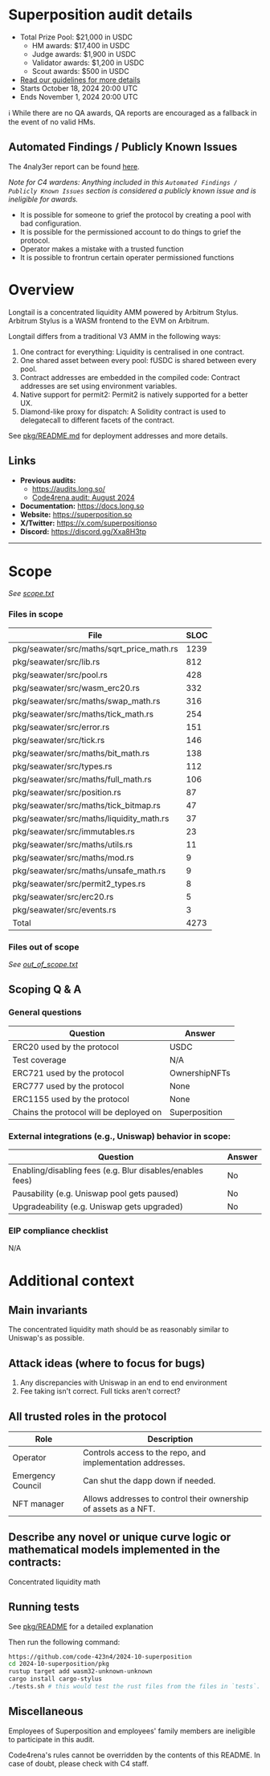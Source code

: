 # Superposition audit details
- Total Prize Pool: $21,000 in USDC
  - HM awards: $17,400 in USDC
  - Judge awards: $1,900 in USDC
  - Validator awards: $1,200 in USDC
  - Scout awards: $500 in USDC
- [Read our guidelines for more details](https://docs.code4rena.com/roles/wardens)
- Starts October 18, 2024 20:00 UTC
- Ends November 1, 2024 20:00 UTC

ℹ️ While there are no QA awards, QA reports are encouraged as a fallback in the event of no valid HMs. 

## Automated Findings / Publicly Known Issues

The 4naly3er report can be found [here](https://github.com/code-423n4/2024-10-superposition/blob/main/4naly3er-report.md).

_Note for C4 wardens: Anything included in this `Automated Findings / Publicly Known Issues` section is considered a publicly known issue and is ineligible for awards._

* It is possible for someone to grief the protocol by creating a pool with bad configuration.
* It is possible for the permissioned account to do things to grief the protocol.
* Operator makes a mistake with a trusted function
* It is possible to frontrun certain operater permissioned functions

# Overview


Longtail is a concentrated liquidity AMM powered by Arbitrum Stylus. Arbitrum Stylus is a WASM frontend to the EVM on Arbitrum.

Longtail differs from a traditional V3 AMM in the following ways:

1. One contract for everything: Liquidity is centralised in one contract.
2. One shared asset between every pool: fUSDC is shared between every pool.
3. Contract addresses are embedded in the compiled code: Contract addresses are set using environment variables.
4. Native support for permit2: Permit2 is natively supported for a better UX.
5. Diamond-like proxy for dispatch: A Solidity contract is used to delegatecall to different facets of the contract.

See [pkg/README.md](https://github.com/code-423n4/2024-10-superposition/blob/main/pkg/README.md) for deployment addresses and more details.

## Links

- **Previous audits:**  
  - https://audits.long.so/
  - [Code4rena audit: August 2024](https://code4rena.com/reports/2024-08-superposition)
- **Documentation:** https://docs.long.so
- **Website:** https://superposition.so
- **X/Twitter:** https://x.com/superpositionso
- **Discord:** https://discord.gg/Xxa8H3tp

---

# Scope

*See [scope.txt](https://github.com/code-423n4/2024-10-superposition/blob/main/scope.txt)*

### Files in scope


| File                                      | SLOC |
|-------------------------------------------|------|
| pkg/seawater/src/maths/sqrt_price_math.rs | 1239 |
| pkg/seawater/src/lib.rs                   | 812  |
| pkg/seawater/src/pool.rs                  | 428  |
| pkg/seawater/src/wasm_erc20.rs            | 332  |
| pkg/seawater/src/maths/swap_math.rs       | 316  |
| pkg/seawater/src/maths/tick_math.rs       | 254  |
| pkg/seawater/src/error.rs                 | 151  |
| pkg/seawater/src/tick.rs                  | 146  |
| pkg/seawater/src/maths/bit_math.rs        | 138  |
| pkg/seawater/src/types.rs                 | 112  |
| pkg/seawater/src/maths/full_math.rs       | 106  |
| pkg/seawater/src/position.rs              | 87   |
| pkg/seawater/src/maths/tick_bitmap.rs     | 47   |
| pkg/seawater/src/maths/liquidity_math.rs  | 37   |
| pkg/seawater/src/immutables.rs            | 23   |
| pkg/seawater/src/maths/utils.rs           | 11   |
| pkg/seawater/src/maths/mod.rs             | 9    |
| pkg/seawater/src/maths/unsafe_math.rs     | 9    |
| pkg/seawater/src/permit2_types.rs         | 8    |
| pkg/seawater/src/erc20.rs                 | 5    |
| pkg/seawater/src/events.rs                | 3    |
| Total                                     | 4273 |

### Files out of scope

*See [out_of_scope.txt](https://github.com/code-423n4/2024-10-superposition/blob/main/out_of_scope.txt)*


## Scoping Q &amp; A

### General questions


| Question                                | Answer                       |
| --------------------------------------- | ---------------------------- |
| ERC20 used by the protocol              |       USDC             |
| Test coverage                           |       N/A                          |
| ERC721 used  by the protocol            |            OwnershipNFTs              |
| ERC777 used by the protocol             |           None                |
| ERC1155 used by the protocol            |              None            |
| Chains the protocol will be deployed on | Superposition   |

### External integrations (e.g., Uniswap) behavior in scope:


| Question                                                  | Answer |
| --------------------------------------------------------- | ------ |
| Enabling/disabling fees (e.g. Blur disables/enables fees) | No   |
| Pausability (e.g. Uniswap pool gets paused)               |  No   |
| Upgradeability (e.g. Uniswap gets upgraded)               |   No  |


### EIP compliance checklist
N/A



# Additional context

## Main invariants

The concentrated liquidity math should be as reasonably similar to Uniswap's as possible.

## Attack ideas (where to focus for bugs)
1. Any discrepancies with Uniswap in an end to end environment
2. Fee taking isn't correct. Full ticks aren't correct?


## All trusted roles in the protocol

| Role                                    |  Description                                                    |
| --------------------------------------- | --------------------------------------------------------------- |
| Operator                                | Controls access to the repo, and implementation addresses.      |
| Emergency Council                       | Can shut the dapp down if needed.                               |
| NFT manager                             | Allows addresses to control their ownership of assets as a NFT. |

## Describe any novel or unique curve logic or mathematical models implemented in the contracts:

Concentrated liquidity math


## Running tests

See [pkg/README](https://github.com/code-423n4/2024-10-superposition/blob/main/pkg/README.md#building) for a detailed explanation



Then run the following command:
```bash
https://github.com/code-423n4/2024-10-superposition
cd 2024-10-superposition/pkg
rustup target add wasm32-unknown-unknown
cargo install cargo-stylus
./tests.sh # this would test the rust files from the files in `tests`.

```

## Miscellaneous
Employees of Superposition and employees' family members are ineligible to participate in this audit.

Code4rena's rules cannot be overridden by the contents of this README. In case of doubt, please check with C4 staff.
